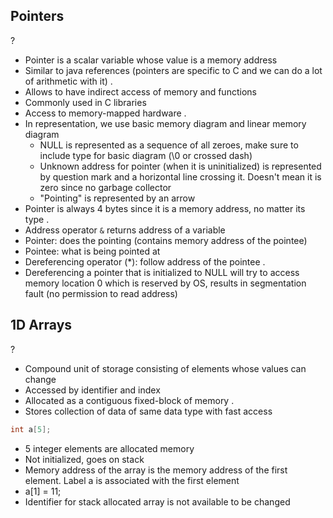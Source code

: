 ## Pointers
?
- Pointer is a scalar variable whose value is a memory address
- Similar to java references (pointers are specific to C and we can do a lot of arithmetic with it)
.
- Allows to have indirect access of memory and functions
- Commonly used in C libraries
- Access to memory-mapped hardware
.
- In representation, we use basic memory diagram and linear memory diagram
	- NULL is represented as a sequence of all zeroes, make sure to include type for basic diagram (\\0 or crossed dash)
	- Unknown address for pointer (when it is uninitialized) is represented by question mark and a horizontal line crossing it. Doesn't mean it is zero since no garbage collector
	- "Pointing" is represented by an arrow
- Pointer is always 4 bytes since it is a memory address, no matter its type
.
- Address operator `&` returns address of a variable
- Pointer: does the pointing (contains memory address of the pointee)
- Pointee: what is being pointed at
- Dereferencing operator (\*): follow address of the pointee
.
- Dereferencing a pointer that is initialized to NULL will try to access memory location 0 which is reserved by OS, results in segmentation fault (no permission to read address)

## 1D Arrays
?
- Compound unit of storage consisting of elements whose values can change
- Accessed by identifier and index
- Allocated as a contiguous fixed-block of memory
.
- Stores collection of data of same data type with fast access
```C
int a[5];
```
- 5 integer elements are allocated memory
- Not initialized, goes on stack
- Memory address of the array is the memory address of the first element. Label a is associated with the first element
- a\[1] = 11;
- Identifier for stack allocated array is not available to be changed